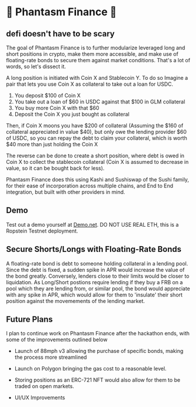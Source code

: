 # 👻 Phantasm Finance 👻
## defi doesn't have to be scary

The goal of Phantasm Finance is to further modularize leveraged long and short positions in crypto, make them more accessible, and make use of floating-rate bonds to secure them against market conditions. That's a lot of words, so let's dissect it.

A long position is initiated with Coin X and Stablecoin Y. To do so Imagine a pair that lets you use Coin X as collateral to take out a loan for USDC.

1. You deposit $100 of Coin X
2. You take out a loan of $60 in USDC against that $100 in GLM collateral
3. You buy more Coin X with that $60
4. Deposit the Coin X you just bought as collateral

Then, if Coin X moons you have $200 of collateral (Assuming the $160 of collateral appreciated in value $40), but only owe the lending provider $60 of USDC, so you can repay the debt to claim your collateral, which is worth $40 more than just holding the Coin X

The reverse can be done to create a short position, where debt is owed in Coin X to collect the stablecoin collateral (Coin X is assumed to decrease in value, so it can be bought back for less).

Phantasm Finance does this using Kashi and Sushiswap of the Sushi family, for their ease of incorporation across multiple chains, and End to End integration, but built with other providers in mind.

## Demo

Test out a demo yourself at [Demo.net](). DO NOT USE REAL ETH, this is a Ropstein Testnet deployment.

## Secure Shorts/Longs with Floating-Rate Bonds

A floating-rate bond is debt to someone holding collateral in a lending pool. Since the debt is fixed, a sudden spike in APR would increase the value of the bond greatly. Conversely, lenders close to their limits would be closer to liquidation. As Long/Short postions require lending if they buy a FRB on a pool which they are lending from, or similar pool, the bond would appreciate with any spike in APR, which would allow for them to 'insulate' their short position against the movemements of the lending market.

## Future Plans

I plan to continue work on Phantasm Finance after the hackathon ends, with some of the improvements outlined below 

- Launch of 88mph v3 allowing the purchase of specific bonds, making the process more streamlined

- Launch on Polygon bringing the gas cost to a reasonable level. 

- Storing positions as an ERC-721 NFT would also allow for them to be traded on open markets. 

- UI/UX Improvements